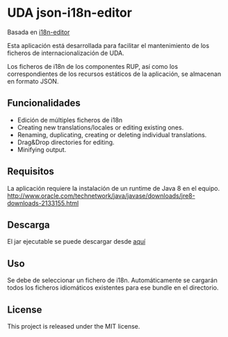 # UDA json-i18n-editor

Basada en [i18n-editor](https://github.com/jcbvm/ember-i18n-editor)

Esta aplicación está desarrollada para facilitar el mantenimiento de los ficheros de internacionalización de UDA.

Los ficheros de i18n de los componentes RUP, así como los correspondientes de los recursos estáticos de la aplicación, se almacenan en formato JSON.

## Funcionalidades

- Edición de múltiples ficheros de i18n
- Creating new translations/locales or editing existing ones.
- Renaming, duplicating, creating or deleting individual translations.
- Drag&Drop directories for editing.
- Minifying output.

## Requisitos

La aplicación requiere la instalación de un runtime de Java 8 en el equipo.<br>
http://www.oracle.com/technetwork/java/javase/downloads/jre8-downloads-2133155.html

## Descarga

El jar ejecutable se puede descargar desde [aquí](https://github.com/UDA-EJIE/json-i18n-editor/blob/master/dist/json-i18n-editor-0.1.0.jar)

## Uso

Se debe de seleccionar un fichero de i18n. Automáticamente se cargarán todos los ficheros idiomáticos existentes para ese bundle en el directorio.

## License

This project is released under the MIT license.
